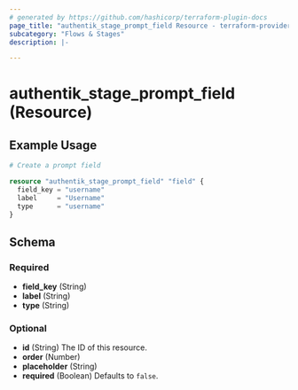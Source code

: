 ```yaml
---
# generated by https://github.com/hashicorp/terraform-plugin-docs
page_title: "authentik_stage_prompt_field Resource - terraform-provider-authentik"
subcategory: "Flows & Stages"
description: |-

---
```


# authentik_stage_prompt_field (Resource)



## Example Usage

```terraform
# Create a prompt field

resource "authentik_stage_prompt_field" "field" {
  field_key = "username"
  label     = "Username"
  type      = "username"
}
```

<!-- schema generated by tfplugindocs -->
## Schema

### Required

- **field_key** (String)
- **label** (String)
- **type** (String)

### Optional

- **id** (String) The ID of this resource.
- **order** (Number)
- **placeholder** (String)
- **required** (Boolean) Defaults to `false`.


